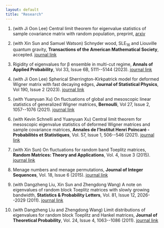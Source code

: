 ```yaml
---
layout: default
title: "Research"
---
```


1. (with Ji Oon Lee) Central limit theorem for eigenvalue statistics of sample covariance matrix with random population, preprint, [arxiv](https://arxiv.org/abs/2211.05546)

2. (with Xin Sun and Samuel Watson) Schnyder wood, SLE<sub>16</sub> and Liouville quantum gravity, **Transactions of the American Mathematical Society**, accepted. [journal link](https://www.ams.org/cgi-bin/mstrack/accepted_papers/tran?active=press)

3. Rigidity of eigenvalues for 	&beta; ensemble in multi-cut regime, **Annals of Applied Probability**, Vol 33, Issue 6B, 5111--5144 (2023). [journal link](https://projecteuclid.org/journals/annals-of-applied-probability/volume-33/issue-6B/Rigidity-of-eigenvalues-for-%ce%b2-ensemble-in-multi-cut-regime/10.1214/23-AAP1943.short)

4. (with Ji Oon Lee) Spherical Sherrington-Kirkpatrick model for deformed Wigner matrix with fast decaying edges, **Journal of Statistical Physics**, Vol 190, Issue 2 (2023). [journal link](https://link.springer.com/article/10.1007/s10955-022-03048-5)

5. (with Yuanyuan Xu) On fluctuations of global and mesoscopic linear statistics of generalized Wigner matrices, **Bernoulli**, Vol 27, Issue 2, 1057--1076 (2021). [journal link](https://projecteuclid.org/journals/bernoulli/volume-27/issue-2/On-fluctuations-of-global-and-mesoscopic-linear-statistics-of-generalized/10.3150/20-BEJ1265.full)

6. (with Kevin Schnelli and Yuanyuan Xu) Central limit theorem for mesoscopic eigenvalue statistics of deformed Wigner matrices and sample covariance matrices, **Annales de l’Institut Henri Poincaré - Probabilités et Statistiques**,  Vol. 57, Issue 1, 506--546  (2021). [journal link](https://projecteuclid.org/journals/annales-de-linstitut-henri-poincare-probabilites-et-statistiques/volume-57/issue-1/Central-limit-theorem-for-mesoscopic-eigenvalue-statistics-of-deformed-Wigner/10.1214/20-AIHP1086.full)

7. (with Xin Sun) On fluctuations for random band Toeplitz matrices, **Random Matrices: Theory and Applications**,  Vol. 4, Issue 3  (2015). [journal link](https://www.worldscientific.com/doi/10.1142/S2010326315500124)

8. Menage numbers and menage permutations, **Journal of Integer Sequences**, Vol. 18, Issue 6  (2015). [journal link](https://cs.uwaterloo.ca/journals/JIS/VOL18/Li2/li51.html)

9. (with Dangzheng Liu, Xin Sun and Zhengdong Wang) A note on eigenvalues of random block Toeplitz matrices with slowly growing bandwidth, **Statistics & Probability Letters**, Vol. 81, Issue 12, 2026--2029  (2011). [journal link](https://www.sciencedirect.com/science/article/pii/S016771521100280X)

10. (with Dangzheng Liu and Zhengdong Wang) Limit distributions of eigenvalues for random block Toeplitz and Hankel matrices, **Journal of Theoretical Probability**, Vol. 24, Issue 4, 1063--1086   (2011). [journal link](https://link.springer.com/article/10.1007/s10959-010-0326-3)
